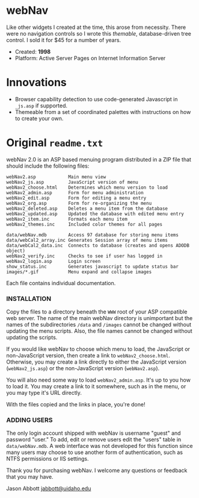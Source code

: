 # webNav
Like other widgets I created at the time, this arose from necessity. There were no navigation controls so I wrote this *themable*, database-driven tree control. I sold it for $45 for a number of years.

- Created: **1998**
- Platform: Active Server Pages on Internet Information Server

# Innovations
- Browser capability detection to use code-generated Javascript in `_js.asp` if supported. 
- Themeable from a set of coordinated palettes with instructions on how to create your own.

# Original `readme.txt`
webNav 2.0 is an ASP based menuing program distributed in a ZIP file that should include the following files:
```
webNav2.asp            Main menu view
webNav2_js.asp         JavaScript version of menu
webNav2_choose.html    Determines which menu version to load
webNav2_admin.asp      Form for menu administration
webNav2_edit.asp       Form for editing a menu entry
webNav2_org.asp        Form for re-organizing the menu
webNav2_deleted.asp    Deletes a menu item from the database
webNav2_updated.asp    Updated the database with edited menu entry
webNav2_item.inc       Formats each menu item
webNav2_themes.inc     Included color themes for all pages

data/webNav.mdb        Access 97 database for storing menu items
data/webCal2_array.inc Generates Session array of menu items
data/webCal2_data.inc  Connects to database (creates and opens ADODB object)
webNav2_verify.inc     Checks to see if user has logged in
webNav2_login.asp      Login screen
show_status.inc        Generates javascript to update status bar
images/*.gif           Menu expand and collapse images
```
Each file contains individual documentation.

### INSTALLATION

Copy the files to a directory beneath the `WWW` root of your ASP compatible web server.  The name of the main webNav directory is unimportant but the names of the subdirectories `/data` and `/images` cannot be changed without updating the menu scripts.  Also, the file names cannot be changed without updating the scripts.

If you would like webNav to choose which menu to load, the JavaScript or non-JavaScript version, then create a link to `webNav2_choose.html`.  Otherwise, you may create a link directly to either the JavaScript version (`webNav2_js.asp`) or the non-JavaScript version (`webNav2.asp`).

You will also need some way to load `webNav2_admin.asp`. It's up to you how to load it. You may create a link to it somewhere, such as in the menu, or you may type it's URL directly.

With the files copied and the links in place, you're done!

### ADDING USERS

The only login account shipped with webNav is username "guest" and password "user."  To add, edit or remove users edit the "users" table in `data/webNav.mdb`. A web interface was not developed for this function since many users may choose to use another form of authentication, such as NTFS permissions or IIS settings.

Thank you for purchasing webNav.  I welcome any questions or feedback that you may have.

Jason Abbott
jabbott@uidaho.edu